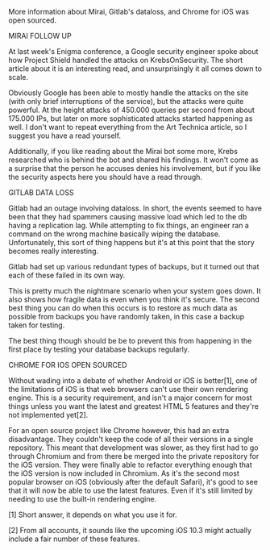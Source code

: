 More information about Mirai, Gitlab's dataloss, and Chrome for iOS was open sourced.



MIRAI FOLLOW UP


At last week's Enigma conference, a Google security engineer spoke about how Project Shield handled the attacks on KrebsOnSecurity. The short article about it is an interesting read, and unsurprisingly it all comes down to scale.

Obviously Google has been able to mostly handle the attacks on the site (with only brief interruptions of the service), but the attacks were quite powerful. At the height attacks of 450.000 queries per second from about 175.000 IPs, but later on more sophisticated attacks started happening as well. I don't want to repeat everything from the Art Technica article, so I suggest you have a read yourself.

Additionally, if you like reading about the Mirai bot some more, Krebs researched who is behind the bot and shared his findings. It won't come as a surprise that the person he accuses denies his involvement, but if you like the security aspects here you should have a read through.



GITLAB DATA LOSS


Gitlab had an outage involving dataloss. In short, the events seemed to have been that they had spammers causing massive load which led to the db having a replication lag. While attempting to fix things, an engineer ran a command on the wrong machine basically wiping the database. Unfortunately, this sort of thing happens but it's at this point that the story becomes really interesting.

Gitlab had set up various redundant types of backups, but it turned out that each of these failed in its own way.

This is pretty much the nightmare scenario when your system goes down. It also shows how fragile data is even when you think it's secure. The second best thing you can do when this occurs is to restore as much data as possible from backups you have randomly taken, in this case a backup taken for testing.

The best thing though should be be to prevent this from happening in the first place by testing your database backups regularly.



CHROME FOR IOS OPEN SOURCED


Without wading into a debate of whether Android or iOS is better[1], one of the limitations of iOS is that web browsers can't use their own rendering engine. This is a security requirement, and isn't a major concern for most things unless you want the latest and greatest HTML 5 features and they're not implemented yet[2].

For an open source project like Chrome however, this had an extra disadvantage. They couldn't keep the code of all their versions in a single repository. This meant that development was slower, as they first had to go through Chromium and from there be merged into the private repository for the iOS version. They were finally able to refactor everything enough that the iOS version is now included in Chromium. As it's the second most popular browser on iOS (obviously after the default Safari), it's good to see that it will now be able to use the latest features. Even if it's still limited by needing to use the built-in rendering engine.

[1] Short answer, it depends on what you use it for.

[2] From all accounts, it sounds like the upcoming iOS 10.3 might actually include a fair number of these features.
